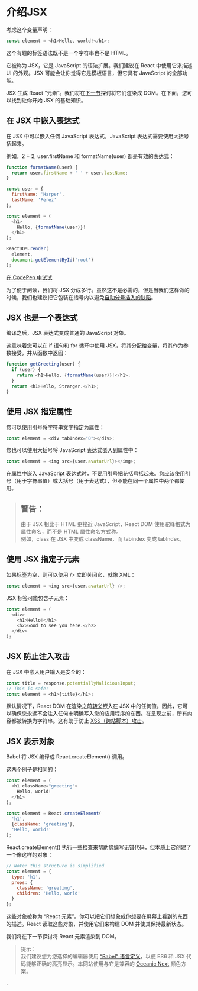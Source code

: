 # 介绍JSX

考虑这个变量声明：

```js
const element = <h1>Hello, world!</h1>;
```

这个有趣的标签语法既不是一个字符串也不是 HTML。

它被称为 JSX，它是 JavaScript 的语法扩展。我们建议在 React 中使用它来描述 UI 的外观。JSX 可能会让你觉得它是模板语言，但它具有 JavaScript 的全部功能。

JSX 生成 React “元素”。我们将在[下一节](https://reactjs.org/docs/rendering-elements.html)探讨将它们渲染成 DOM。在下面，您可以找到让你开始 JSX 的基础知识。


## 在 JSX 中嵌入表达式

在 JSX 中可以嵌入任何 JavaScript 表达式，JavaScript 表达式需要使用大括号括起来。

例如，2 + 2, user.firstName 和 formatName(user) 都是有效的表达式：

```js
function formatName(user) {
  return user.firstName + ' ' + user.lastName;
}

const user = {
  firstName: 'Harper',
  lastName: 'Perez'
};

const element = (
  <h1>
    Hello, {formatName(user)}!
  </h1>
);

ReactDOM.render(
  element,
  document.getElementById('root')
);
```

[在 CodePen 中试试](https://reactjs.org/redirect-to-codepen/introducing-jsx)

为了便于阅读，我们将 JSX 分成多行。虽然这不是必需的，但是当我们这样做的时候，我们也建议把它包装在括号内以避免[自动分号插入的缺陷](http://stackoverflow.com/q/2846283)。

## JSX 也是一个表达式

编译之后，JSX 表达式变成普通的 JavaScript 对象。

这意味着您可以在 if 语句和 for 循环中使用 JSX，将其分配给变量，将其作为参数接受，并从函数中返回：

```js
function getGreeting(user) {
  if (user) {
    return <h1>Hello, {formatName(user)}!</h1>;
  }
  return <h1>Hello, Stranger.</h1>;
}
```

## 使用 JSX 指定属性

您可以使用引号将字符串文字指定为属性：

```js
const element = <div tabIndex="0"></div>;
```

您也可以使用大括号将 JavaScript 表达式嵌入到属性中：

```js
const element = <img src={user.avatarUrl}></img>;
```

在属性中嵌入 JavaScript 表达式时，不要用引号把花括号括起来。您应该使用引号（用于字符串值）或大括号（用于表达式），但不能在同一个属性中两个都使用。

> ## 警告：  
> 由于 JSX 相比于 HTML 更接近 JavaScript，React DOM 使用驼峰格式为属性命名，而不是 HTML 属性命名方式称。  
> 例如，class 在 JSX 中变成 className，而 tabindex 变成 tabIndex。  

## 使用 JSX 指定子元素

如果标签为空，则可以使用 /> 立即关闭它，就像 XML：

```js
const element = <img src={user.avatarUrl} />;
```

JSX 标签可能包含子元素：

```js
const element = (
  <div>
    <h1>Hello!</h1>
    <h2>Good to see you here.</h2>
  </div>
);
```

## JSX 防止注入攻击

在 JSX 中嵌入用户输入是安全的：

```js
const title = response.potentiallyMaliciousInput;
// This is safe:
const element = <h1>{title}</h1>;
```

默认情况下，React DOM 在渲染之前[转义](http://stackoverflow.com/questions/7381974/which-characters-need-to-be-escaped-on-html)嵌入在 JSX 中的任何值。因此，它可以确保您永远不会注入任何未明确写入您的应用程序的东西。在呈现之前，所有内容都被转换为字符串。这有助于防止 [XSS（跨站脚本）攻击](https://en.wikipedia.org/wiki/Cross-site_scripting)。


## JSX 表示对象

Babel 将 JSX 编译成 React.createElement() 调用。

这两个例子是相同的：

```js
const element = (
  <h1 className="greeting">
    Hello, world!
  </h1>
);
```

```js
const element = React.createElement(
  'h1',
  {className: 'greeting'},
  'Hello, world!'
);
```

React.createElement() 执行一些检查来帮助您编写无错代码，但本质上它创建了一个像这样的对象：

```js
// Note: this structure is simplified
const element = {
  type: 'h1',
  props: {
    className: 'greeting',
    children: 'Hello, world'
  }
};
```

这些对象被称为 “React 元素”。你可以把它们想象成你想要在屏幕上看到的东西的描述。React 读取这些对象，并使用它们来构建 DOM 并使其保持最新状态。

我们将在下一节探讨将 React 元素渲染到 DOM。

> 提示：  
> 我们建议您为您选择的编辑器使用 [“Babel” 语言定义](http://babeljs.io/docs/editors)，以便 ES6 和 JSX 代码能够正确的高亮显示。本网站使用与它是兼容的 [Oceanic Next](https://labs.voronianski.com/oceanic-next-color-scheme/) 颜色方案。
































.
